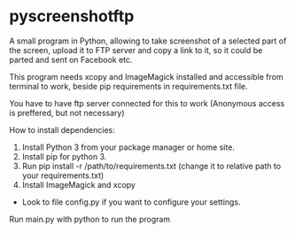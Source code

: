 # pyscreenshotftp
A small program in Python, allowing to take screenshot of a selected part of the screen, upload it to FTP server and copy a link to it, so it could be parted and sent on Facebook etc.

This program needs xcopy and ImageMagick installed and accessible from terminal
to work, beside pip requirements in requirements.txt file.

You have to have ftp server connected for this to work (Anonymous access is
preffered, but not necessary)

How to install dependencies:
1. Install Python 3 from your package manager or home site.
2. Install pip for python 3.
3. Run pip install -r /path/to/requirements.txt (change it to relative path to
   your requirements.txt)
4. Install ImageMagick and xcopy



- Look to file config.py if you want to configure your settings.

Run main.py with python to run the program
